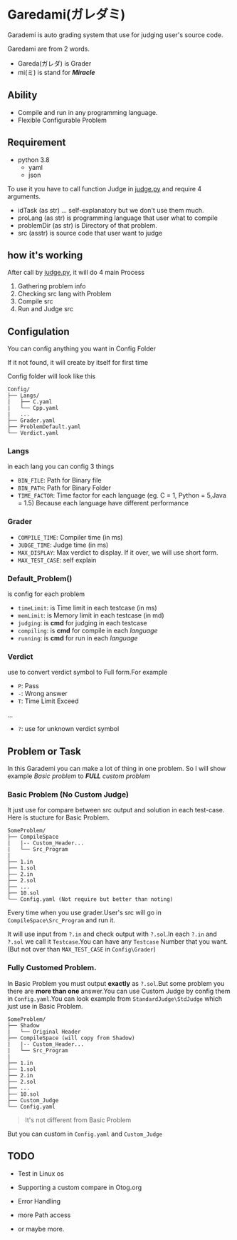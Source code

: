 # Garedami(ガレダミ)

Garademi is auto grading system that use for judging user's source code.

Garedami are from 2 words.

- Gareda(ガレダ) is Grader
- mi(ミ) is stand for ***Miracle***

## Ability
- Compile and run in any programming language.
- Flexible Configurable Problem

## Requirement
- python 3.8
  - yaml
  - json

To use it you have to call function Judge in [judge.py](https://github.com/Nepumi-Jr/Garademi/blob/main/Src/Judge.py) and require 4 arguments.
- idTask (as str)
    ... self-explanatory but we don't use them much.
- proLang (as str)
    is programming language that user what to compile
- problemDir (as str)
    is Directory of that problem.
- src (asstr)
    is source code that user want to judge

## how it's working
After call by [judge.py](https://github.com/Nepumi-Jr/Garademi/blob/main/Src/Judge.py), it will do 4 main Process

1. Gathering problem info
2. Checking src lang with Problem
3. Compile src
4. Run and Judge src

## Configulation
You can config anything you want in Config Folder

If it not found, it will create by itself for first time

Config folder will look like this

```
Config/
├── Langs/
|   ├── C.yaml
|   └── Cpp.yaml
|   ...
├── Grader.yaml
├── ProblemDefault.yaml
└── Verdict.yaml
```
### Langs
in each lang you can config 3 things
- `BIN_FILE`: Path for Binary file
- `BIN_PATH`: Path for Binary Folder
- `TIME_FACTOR`: Time factor for each language (eg. C = 1, Python = 5,Java = 1.5) Because each language have different performance

### Grader
- `COMPILE_TIME`: Compiler time (in ms)
- `JUDGE_TIME`: Judge time (in ms)
- `MAX_DISPLAY`: Max verdict to display. If it over, we will use short form.
- `MAX_TEST_CASE`: self explain

### Default_Problem()
is config for each problem
- `timeLimit`: is Time limit in each testcase (in ms)
- `memLimit`: is Memory limit in each testcase (in md)
- `judging`: is **cmd** for judging in each testcase
- `compiling`: is **cmd** for compile in each *language* 
- `running`: is **cmd** for run in each *language* 

### Verdict
use to convert verdict symbol to Full form.For example
- `P`: Pass
- `-`: Wrong answer
- `T`: Time Limit Exceed

...

- `?`: use for unknown verdict symbol

## Problem or Task
In this Garademi you can make a lot of thing in one problem.
So I will show example *Basic problem* to ***FULL** custom problem*

### Basic Problem (No Custom Judge)
It just use for compare between src output and solution in each test-case. Here is stucture for Basic Problem.
```
SomeProblem/
├── CompileSpace
|   |-- Custom_Header...
|   └── Src_Program
|   
├── 1.in
├── 1.sol
├── 2.in
├── 2.sol
├── ...
├── 10.sol
└── Config.yaml (Not require but better than noting)
```
Every time when you use grader.User's src will go in `CompileSpace\Src_Program` and run it.

It will use input from `?.in` and check output with `?.sol`.In each `?.in` and `?.sol` we call it `Testcase`.You can have any `Testcase` Number that you want.(But not over than `MAX_TEST_CASE` in `Config\Grader`)

### Fully Customed Problem.
In Basic Problem you must output **exactly** as `?.sol`.But some problem you there are **more than one** answer.You can use Custom Judge by config them in `Config.yaml`.You can look example from `StandardJudge\StdJudge` which just use in Basic Problem.
```
SomeProblem/
├── Shadow
|   └── Original Header
├── CompileSpace (will copy from Shadow)
|   |-- Custom_Header...
|   └── Src_Program
|   
├── 1.in
├── 1.sol
├── 2.in
├── 2.sol
├── ...
├── 10.sol
├── Custom_Judge
└── Config.yaml 
```
>It's not different from Basic Problem

But you can custom in `Config.yaml` and `Custom_Judge`

## TODO
- Test in Linux os
- Supporting a custom compare in Otog.org
- Error Handling
- more Path access

- or maybe more.
